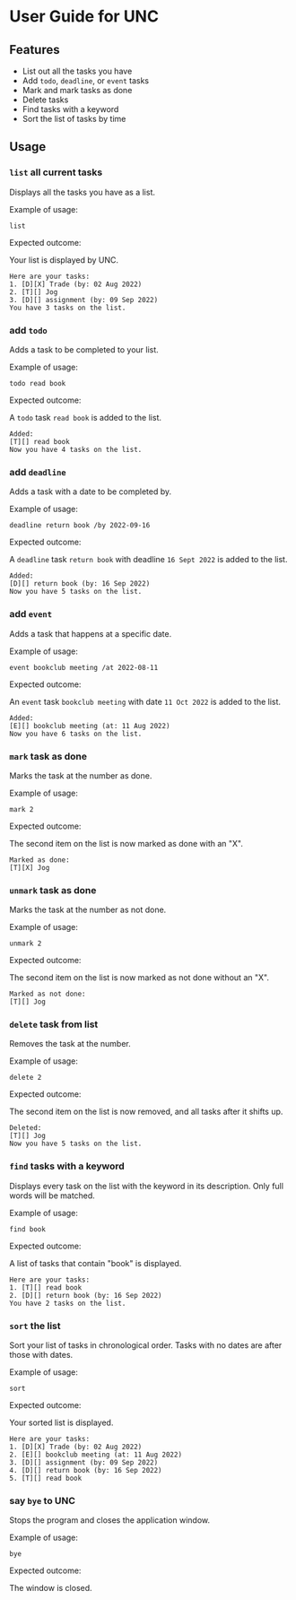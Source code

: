 # User Guide for UNC

## Features 

- List out all the tasks you have
- Add `todo`, `deadline`, or `event` tasks
- Mark and mark tasks as done
- Delete tasks
- Find tasks with a keyword
- Sort the list of tasks by time

## Usage

### `list` all current tasks

Displays all the tasks you have as a list.

Example of usage: 

`list`

Expected outcome:

Your list is displayed by UNC.

```
Here are your tasks:
1. [D][X] Trade (by: 02 Aug 2022)
2. [T][] Jog
3. [D][] assignment (by: 09 Sep 2022)
You have 3 tasks on the list.
```


### add `todo`

Adds a task to be completed to your list.

Example of usage: 

`todo read book`

Expected outcome: 

A `todo` task `read book` is added to the list.

```
Added:
[T][] read book
Now you have 4 tasks on the list.
```


### add `deadline`

Adds a task with a date to be completed by.

Example of usage: 

`deadline return book /by 2022-09-16`

Expected outcome:

A `deadline` task `return book` with deadline `16 Sept 2022` is added to the list.


```
Added:
[D][] return book (by: 16 Sep 2022)
Now you have 5 tasks on the list.
```

### add `event`

Adds a task that happens at a specific date.

Example of usage: 

`event bookclub meeting /at 2022-08-11`

Expected outcome:

An `event` task `bookclub meeting` with date `11 Oct 2022` is added to the list.

```
Added:
[E][] bookclub meeting (at: 11 Aug 2022)
Now you have 6 tasks on the list.
```


### `mark` task as done

Marks the task at the number as done.

Example of usage: 

`mark 2`

Expected outcome:

The second item on the list is now marked as done with an "X".

```
Marked as done:
[T][X] Jog
```


### `unmark` task as done

Marks the task at the number as not done. 

Example of usage: 

`unmark 2`

Expected outcome:

The second item on the list is now marked as not done without an "X".

```
Marked as not done:
[T][] Jog
```


### `delete` task from list

Removes the task at the number.

Example of usage: 

`delete 2`

Expected outcome:

The second item on the list is now removed, and all tasks after it shifts up.

```
Deleted:
[T][] Jog
Now you have 5 tasks on the list.
```

### `find` tasks with a keyword

Displays every task on the list with the keyword in its description.
Only full words will be matched.

Example of usage: 

`find book`

Expected outcome:

A list of tasks that contain "book" is displayed.

```
Here are your tasks:
1. [T][] read book
2. [D][] return book (by: 16 Sep 2022)
You have 2 tasks on the list.
```

### `sort` the list

Sort your list of tasks in chronological order. Tasks with no dates are after those with dates.

Example of usage: 

`sort`

Expected outcome:

Your sorted list is displayed.

```
Here are your tasks:
1. [D][X] Trade (by: 02 Aug 2022)
2. [E][] bookclub meeting (at: 11 Aug 2022)
3. [D][] assignment (by: 09 Sep 2022)
4. [D][] return book (by: 16 Sep 2022)
5. [T][] read book
```

### say `bye` to UNC

Stops the program and closes the application window.

Example of usage:

`bye`

Expected outcome:

The window is closed.
